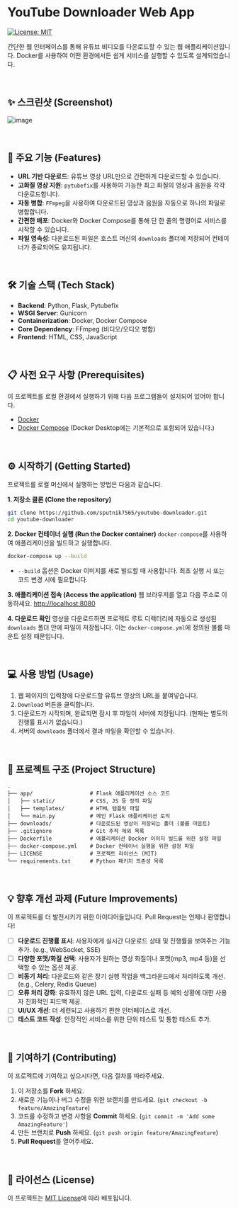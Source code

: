 

# YouTube Downloader Web App

[![License: MIT](https://img.shields.io/badge/license-MIT-blue.svg)](https://opensource.org/licenses/MIT)

간단한 웹 인터페이스를 통해 유튜브 비디오를 다운로드할 수 있는 웹 애플리케이션입니다. Docker를 사용하여 어떤 환경에서든 쉽게 서비스를 실행할 수 있도록 설계되었습니다.

<br>

## ✨ 스크린샷 (Screenshot)

![image](https://github.com/user-attachments/assets/1c78c4e9-b66e-4b28-9a06-0f98c53c8444)


<br>

## 🚀 주요 기능 (Features)

-   **URL 기반 다운로드**: 유튜브 영상 URL만으로 간편하게 다운로드할 수 있습니다.
-   **고화질 영상 지원**: `pytubefix`를 사용하여 가능한 최고 화질의 영상과 음원을 각각 다운로드합니다.
-   **자동 병합**: `FFmpeg`을 사용하여 다운로드된 영상과 음원을 자동으로 하나의 파일로 병합합니다.
-   **간편한 배포**: Docker와 Docker Compose를 통해 단 한 줄의 명령어로 서비스를 시작할 수 있습니다.
-   **파일 영속성**: 다운로드된 파일은 호스트 머신의 `downloads` 폴더에 저장되어 컨테이너가 종료되어도 유지됩니다.

<br>

## 🛠️ 기술 스택 (Tech Stack)

-   **Backend**: Python, Flask, Pytubefix
-   **WSGI Server**: Gunicorn
-   **Containerization**: Docker, Docker Compose
-   **Core Dependency**: FFmpeg (비디오/오디오 병합)
-   **Frontend**: HTML, CSS, JavaScript

<br>

## 📋 사전 요구 사항 (Prerequisites)

이 프로젝트를 로컬 환경에서 실행하기 위해 다음 프로그램들이 설치되어 있어야 합니다.

-   [Docker](https://www.docker.com/get-started)
-   [Docker Compose](https://docs.docker.com/compose/install/) (Docker Desktop에는 기본적으로 포함되어 있습니다.)

<br>

## ⚙️ 시작하기 (Getting Started)

프로젝트를 로컬 머신에서 실행하는 방법은 다음과 같습니다.

**1. 저장소 클론 (Clone the repository)**
```bash
git clone https://github.com/sputnik7565/youtube-downloader.git
cd youtube-downloader
```

**2. Docker 컨테이너 실행 (Run the Docker container)**
`docker-compose`를 사용하여 애플리케이션을 빌드하고 실행합니다.
```bash
docker-compose up --build
```
-   `--build` 옵션은 Docker 이미지를 새로 빌드할 때 사용합니다. 최초 실행 시 또는 코드 변경 시에 필요합니다.

**3. 애플리케이션 접속 (Access the application)**
웹 브라우저를 열고 다음 주소로 이동하세요.
[http://localhost:8080](http://localhost:8080)

**4. 다운로드 확인**
영상을 다운로드하면 프로젝트 루트 디렉터리에 자동으로 생성된 `downloads` 폴더 안에 파일이 저장됩니다. 이는 `docker-compose.yml`에 정의된 볼륨 마운트 설정 때문입니다.

<br>

## 💻 사용 방법 (Usage)

1.  웹 페이지의 입력창에 다운로드할 유튜브 영상의 URL을 붙여넣습니다.
2.  `Download` 버튼을 클릭합니다.
3.  다운로드가 시작되며, 완료되면 잠시 후 파일이 서버에 저장됩니다. (현재는 별도의 진행률 표시가 없습니다.)
4.  서버의 `downloads` 폴더에서 결과 파일을 확인할 수 있습니다.

<br>

## 📂 프로젝트 구조 (Project Structure)

```
.
├── app/                  # Flask 애플리케이션 소스 코드
│   ├── static/           # CSS, JS 등 정적 파일
│   ├── templates/        # HTML 템플릿 파일
│   └── main.py           # 메인 Flask 애플리케이션 로직
├── downloads/            # 다운로드된 영상이 저장되는 폴더 (볼륨 마운트)
├── .gitignore            # Git 추적 제외 목록
├── Dockerfile            # 애플리케이션 Docker 이미지 빌드를 위한 설정 파일
├── docker-compose.yml    # Docker 컨테이너 실행을 위한 설정 파일
├── LICENSE               # 프로젝트 라이선스 (MIT)
└── requirements.txt      # Python 패키지 의존성 목록
```

<br>

## 💡 향후 개선 과제 (Future Improvements)

이 프로젝트를 더 발전시키기 위한 아이디어들입니다. Pull Request는 언제나 환영합니다!

-   [ ] **다운로드 진행률 표시**: 사용자에게 실시간 다운로드 상태 및 진행률을 보여주는 기능 추가. (e.g., WebSocket, SSE)
-   [ ] **다양한 포맷/화질 선택**: 사용자가 원하는 영상 화질이나 포맷(mp3, mp4 등)을 선택할 수 있는 옵션 제공.
-   [ ] **비동기 처리**: 다운로드와 같은 장기 실행 작업을 백그라운드에서 처리하도록 개선. (e.g., Celery, Redis Queue)
-   [ ] **오류 처리 강화**: 유효하지 않은 URL 입력, 다운로드 실패 등 예외 상황에 대한 사용자 친화적인 피드백 제공.
-   [ ] **UI/UX 개선**: 더 세련되고 사용하기 편한 인터페이스로 개선.
-   [ ] **테스트 코드 작성**: 안정적인 서비스를 위한 단위 테스트 및 통합 테스트 추가.

<br>

## 🤝 기여하기 (Contributing)

이 프로젝트에 기여하고 싶으시다면, 다음 절차를 따라주세요.

1.  이 저장소를 **Fork** 하세요.
2.  새로운 기능이나 버그 수정을 위한 브랜치를 만드세요. (`git checkout -b feature/AmazingFeature`)
3.  코드를 수정하고 변경 사항을 **Commit** 하세요. (`git commit -m 'Add some AmazingFeature'`)
4.  만든 브랜치로 **Push** 하세요. (`git push origin feature/AmazingFeature`)
5.  **Pull Request**를 열어주세요.

<br>

## 📜 라이선스 (License)

이 프로젝트는 [MIT License](LICENSE)에 따라 배포됩니다.



